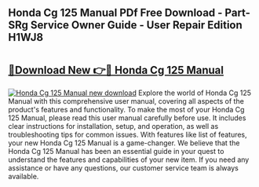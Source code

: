 ## Honda Cg 125 Manual PDf Free Download - Part-SRg Service Owner Guide - User Repair Edition H1WJ8

# <h2><a href="http://cf26363.oget.top/?id=Honda+Cg+125+Manual">🔗Download New 👉🔴 Honda Cg 125 Manual</a></h2>

[![Honda Cg 125 Manual new download](https://i.imgur.com/5g1atiW.png)](http://cf26363.oget.top/?id=Honda+Cg+125+Manual)
Explore the world of Honda Cg 125 Manual with this comprehensive user manual, covering all aspects of the product's features and functionality. To make the most of your Honda Cg 125 Manual, please read this user manual carefully before use. It includes clear instructions for installation, setup, and operation, as well as troubleshooting tips for common issues. With features like list of features, your new Honda Cg 125 Manual is a game-changer. We believe that the Honda Cg 125 Manual has been an essential guide in your quest to understand the features and capabilities of your new item. If you need any assistance or have any questions, our customer service team is always available.
